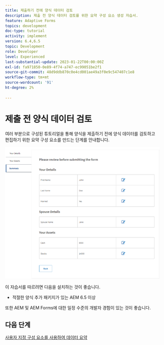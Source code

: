 ```yaml
---
title: 제출하기 전에 양식 데이터 검토
description: 제출 전 양식 데이터 검토를 위한 요약 구성 요소 생성 자습서.
feature: Adaptive Forms
topics: development
doc-type: tutorial
activity: implement
version: 6.4,6.5
topic: Development
role: Developer
level: Experienced
last-substantial-update: 2023-01-22T00:00:00Z
exl-id: fa971850-0e89-4f74-a747-ec99051be2f1
source-git-commit: 48d9ddb870c0e4cd001ae49a3f0e9c547407c1e8
workflow-type: tm+mt
source-wordcount: '91'
ht-degree: 2%

---
```


# 제출 전 양식 데이터 검토

여러 부분으로 구성된 튜토리얼을 통해 양식을 제출하기 전에 양식 데이터를 검토하고 편집하기 위한 요약 구성 요소를 만드는 단계를 안내합니다.

![review-form-data](assets/review-form-data.png)

이 자습서를 따르려면 다음을 설치하는 것이 좋습니다.

* 적절한 양식 추가 패키지가 있는 AEM 6.5 이상

또한 AEM 및 AEM Forms에 대한 일정 수준의 개발자 경험이 있는 것이 좋습니다.

## 다음 단계

[사용자 지정 구성 요소를 사용하여 데이터 요약](./create-component.md)